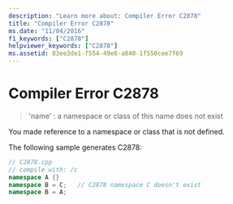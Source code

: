 ```yaml
---
description: "Learn more about: Compiler Error C2878"
title: "Compiler Error C2878"
ms.date: "11/04/2016"
f1_keywords: ["C2878"]
helpviewer_keywords: ["C2878"]
ms.assetid: 83ee3de1-f554-49e8-a840-1f550cee7f69
---
```

# Compiler Error C2878

> 'name' : a namespace or class of this name does not exist

You made reference to a namespace or class that is not defined.

The following sample generates C2878:

```cpp
// C2878.cpp
// compile with: /c
namespace A {}
namespace B = C;   // C2878 namespace C doesn't exist
namespace B = A;
```
